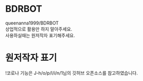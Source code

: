 # BDRBOT
queenanna1999/BDRBOT<br />
상업적으로 활용만 하지 말아주세요.<br />
사용하실때는 원저작자 표기해주세요.</br>
# 원저작자 표기
!코로나 기능은 J-h/o/p/l/i/n/1님의 깃허브 오픈소스를 참고하였습니다.
